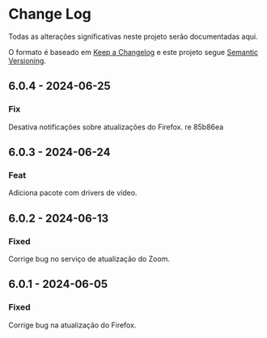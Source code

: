 # Change Log

Todas as alterações significativas neste projeto serão documentadas aqui.

O formato é baseado em [Keep a Changelog](http://keepachangelog.com/) e este
projeto segue [Semantic Versioning](http://semver.org/).

## 6.0.4 - 2024-06-25

### Fix

Desativa notificações sobre atualizações do Firefox.
re 85b86ea

## 6.0.3 - 2024-06-24

### Feat

Adiciona pacote com drivers de vídeo.

## 6.0.2 - 2024-06-13

### Fixed

Corrige bug no serviço de atualização do Zoom.

## 6.0.1 - 2024-06-05

### Fixed

Corrige bug na atualização do Firefox.
